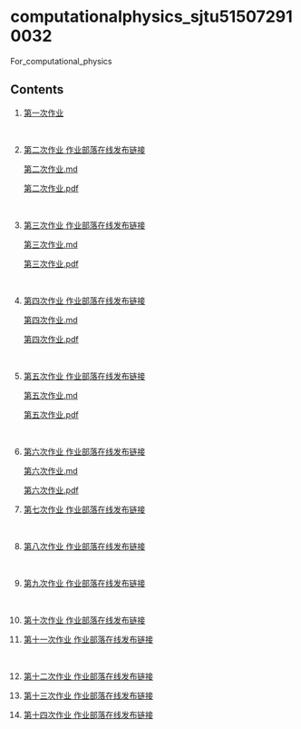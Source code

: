 # computationalphysics_sjtu515072910032
For_computational_physics

## Contents
1. [第一次作业](https://github.com/ArthurWang123/computationalphysics_sjtu515072910032/blob/master/%E7%AC%AC%E4%B8%80%E6%AC%A1%E4%BD%9C%E4%B8%9A.pdf)

   ​

2. [第二次作业 作业部落在线发布链接](https://www.zybuluo.com/XIAOWEI-WANG123/note/1073751)

   [第二次作业.md](https://github.com/ArthurWang123/computationalphysics_sjtu515072910032/blob/master/%E7%AC%AC%E4%BA%8C%E6%AC%A1%E4%BD%9C%E4%B8%9A/%E7%AC%AC%E4%BA%8C%E6%AC%A1%E4%BD%9C%E4%B8%9A.md )

   [第二次作业.pdf](https://github.com/ArthurWang123/computationalphysics_sjtu515072910032/blob/master/%E7%AC%AC%E4%BA%8C%E6%AC%A1%E4%BD%9C%E4%B8%9A/%E7%AC%AC%E4%BA%8C%E6%AC%A1%E4%BD%9C%E4%B8%9A.pdf)

   ​

3. [第三次作业 作业部落在线发布链接](https://www.zybuluo.com/XIAOWEI-WANG123/note/1084045)

   [第三次作业.md](https://github.com/ArthurWang123/computationalphysics_sjtu515072910032/blob/master/%E7%AC%AC%E4%B8%89%E6%AC%A1%E4%BD%9C%E4%B8%9A/%E7%AC%AC%E4%B8%89%E6%AC%A1%E4%BD%9C%E4%B8%9A.md)

   [第三次作业.pdf](https://github.com/ArthurWang123/computationalphysics_sjtu515072910032/blob/master/%E7%AC%AC%E4%B8%89%E6%AC%A1%E4%BD%9C%E4%B8%9A/%E7%AC%AC%E4%B8%89%E6%AC%A1%E4%BD%9C%E4%B8%9A.pdf)

   ​

4. [第四次作业 作业部落在线发布链接](https://www.zybuluo.com/XIAOWEI-WANG123/note/1091495)

   [第四次作业.md](https://github.com/ArthurWang123/computationalphysics_sjtu515072910032/blob/master/%E7%AC%AC%E5%9B%9B%E6%AC%A1%E4%BD%9C%E4%B8%9A/%E7%AC%AC%E5%9B%9B%E6%AC%A1%E4%BD%9C%E4%B8%9A.md)

   [第四次作业.pdf](https://github.com/ArthurWang123/computationalphysics_sjtu515072910032/blob/master/%E7%AC%AC%E5%9B%9B%E6%AC%A1%E4%BD%9C%E4%B8%9A/%E7%AC%AC%E5%9B%9B%E6%AC%A1%E4%BD%9C%E4%B8%9A.md.pdf)

   ​

5. [第五次作业 作业部落在线发布链接](https://www.zybuluo.com/XIAOWEI-WANG123/note/1100598)

   [第五次作业.md](https://github.com/ArthurWang123/computationalphysics_sjtu515072910032/blob/master/%E7%AC%AC%E4%BA%94%E6%AC%A1%E4%BD%9C%E4%B8%9A/%E7%AC%AC%E4%BA%94%E6%AC%A1%E4%BD%9C%E4%B8%9A.md)

   [第五次作业.pdf](https://github.com/ArthurWang123/computationalphysics_sjtu515072910032/blob/master/%E7%AC%AC%E4%BA%94%E6%AC%A1%E4%BD%9C%E4%B8%9A/%E7%AC%AC%E4%BA%94%E6%AC%A1%E4%BD%9C%E4%B8%9A.md.pdf)

   ​

6. [第六次作业 作业部落在线发布链接](https://www.zybuluo.com/XIAOWEI-WANG123/note/1107318)

   [第六次作业.md](https://github.com/ArthurWang123/computationalphysics_sjtu515072910032/blob/master/%E7%AC%AC%E5%85%AD%E6%AC%A1%E4%BD%9C%E4%B8%9A/%E7%AC%AC%E5%85%AD%E6%AC%A1%E4%BD%9C%E4%B8%9A.md)

   [第六次作业.pdf](https://github.com/ArthurWang123/computationalphysics_sjtu515072910032/blob/master/%E7%AC%AC%E5%85%AD%E6%AC%A1%E4%BD%9C%E4%B8%9A/%E7%AC%AC%E5%85%AD%E6%AC%A1%E4%BD%9C%E4%B8%9A.pdf)

   

7. [第七次作业 作业部落在线发布链接](https://www.zybuluo.com/XIAOWEI-WANG123/note/1124354)

   ​    

8. [第八次作业 作业部落在线发布链接](https://www.zybuluo.com/XIAOWEI-WANG123/note/1127550)

   ​    

9. [第九次作业 作业部落在线发布链接](https://www.zybuluo.com/XIAOWEI-WANG123/note/1144634)

   ​    

10. [第十次作业 作业部落在线发布链接](https://www.zybuluo.com/XIAOWEI-WANG123/note/1154334)

      

11. [第十一次作业 作业部落在线发布链接](https://www.zybuluo.com/XIAOWEI-WANG123/note/1159738)

    ​    

12. [第十二次作业 作业部落在线发布链接](https://www.zybuluo.com/XIAOWEI-WANG123/note/1169176)

      

13. [第十三次作业 作业部落在线发布链接](https://www.zybuluo.com/XIAOWEI-WANG123/note/1176862)

    

14. [第十四次作业 作业部落在线发布链接](https://www.zybuluo.com/XIAOWEI-WANG123/note/1187165)




